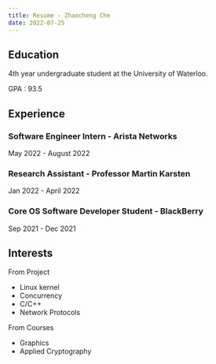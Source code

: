 ```yaml
---
title: Resume - Zhaocheng Che
date: 2022-07-25
---
```


## Education

4th year undergraduate student at the University of Waterloo.

GPA : 93.5

## Experience

### Software Engineer Intern - Arista Networks

May 2022 - August 2022

### Research Assistant - Professor Martin Karsten

Jan 2022 - April 2022

### Core OS Software Developer Student - BlackBerry

Sep 2021 - Dec 2021

## Interests

From Project

- Linux kernel
- Concurrency
- C/C++
- Network Protocols

From Courses

- Graphics
- Applied Cryptography


